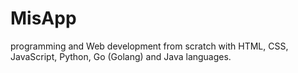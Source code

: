 # MisApp
programming and Web development from scratch with HTML, CSS, JavaScript, Python, Go (Golang) and Java languages.
